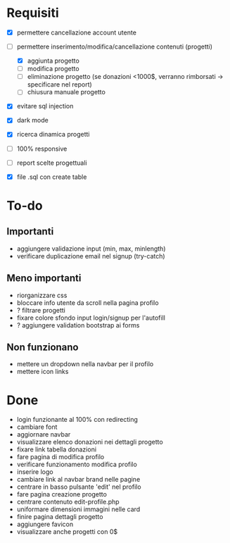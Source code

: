 # Requisiti
- [x] permettere cancellazione account utente
- [ ] permettere inserimento/modifica/cancellazione contenuti (progetti)
    - [x] aggiunta progetto
    - [ ] modifica progetto
    - [ ] eliminazione progetto (se donazioni <1000$, verranno rimborsati -> specificare nel report)
    - [ ] chiusura manuale progetto
- [x] evitare sql injection
- [x] dark mode
- [x] ricerca dinamica progetti
- [ ] 100% responsive
- [ ] report scelte progettuali
- [x] file .sql con create table


# To-do
## Importanti
- aggiungere validazione input (min, max, minlength)
- verificare duplicazione email nel signup (try-catch)

## Meno importanti
- riorganizzare css
- bloccare info utente da scroll nella pagina profilo
- ? filtrare progetti
- fixare colore sfondo input login/signup per l'autofill
- ? aggiungere validation bootstrap ai forms

## Non funzionano
- mettere un dropdown nella navbar per il profilo
- mettere icon links


# Done
- login funzionante al 100% con redirecting
- cambiare font
- aggiornare navbar
- visualizzare elenco donazioni nei dettagli progetto
- fixare link tabella donazioni
- fare pagina di modifica profilo
- verificare funzionamento modifica profilo
- inserire logo
- cambiare link al navbar brand nelle pagine
- centrare in basso pulsante 'edit' nel profilo
- fare pagina creazione progetto
- centrare contenuto edit-profile.php
- uniformare dimensioni immagini nelle card
- finire pagina dettagli progetto
- aggiungere favicon
- visualizzare anche progetti con 0$
